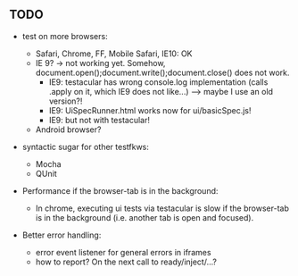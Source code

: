 TODO
----
- test on more browsers:
  * Safari, Chrome, FF, Mobile Safari, IE10: OK
  * IE 9? -> not working yet. Somehow, document.open();document.write();document.close() does not work.
    - IE9: testacular has wrong console.log implementation (calls .apply on it, which IE9 does not like...)
      --> maybe I use an old version?!
    - IE9: UiSpecRunner.html works now for ui/basicSpec.js!
    - IE9: but not with testacular!
  * Android browser?

- syntactic sugar for other testfkws:
  * Mocha
  * QUnit

* Performance if the browser-tab is in the background:
  - In chrome, executing ui tests via testacular is slow if
    the browser-tab is in the background (i.e. another tab is open and focused).

* Better error handling:
  - error event listener for general errors in iframes
  - how to report? On the next call to ready/inject/...?
